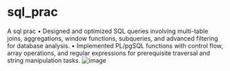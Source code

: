 # sql_prac
A sql prac
•	Designed and optimized SQL queries involving multi-table joins, aggregations, window functions, subqueries, and advanced filtering for database analysis.
•	Implemented PL/pgSQL functions with control flow, array operations, and regular expressions for prerequisite traversal and string manipulation tasks.
![image](https://github.com/user-attachments/assets/06d394c6-01f5-49bd-8a3a-fbc8cccacb47)
